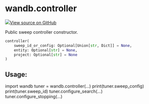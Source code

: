 # wandb.controller

[![](https://www.tensorflow.org/images/GitHub-Mark-32px.png)View source on GitHub](https://www.github.com/wandb/client/tree/v0.11.1/wandb/sdk/wandb_sweep.py#L97-L118)

Public sweep controller constructor.

```python
controller(
    sweep_id_or_config: Optional[Union[str, Dict]] = None,
    entity: Optional[str] = None,
    project: Optional[str] = None
)
```

## Usage:

import wandb tuner = wandb.controller\(...\) print\(tuner.sweep\_config\) print\(tuner.sweep\_id\) tuner.configure\_search\(...\) tuner.configure\_stopping\(...\)

